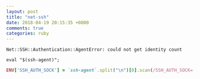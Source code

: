 ```yaml
---
layout: post
title: "net-ssh"
date: 2018-04-19 20:15:35 +0800
comments: true
categories: ruby
---
```

`Net::SSH::Authentication::AgentError: could not get identity count`

`eval "$(ssh-agent)";`

``` ruby
ENV['SSH_AUTH_SOCK'] = `ssh-agent`.split("\n")[0].scan(/SSH_AUTH_SOCK=(.*); e/).join
```